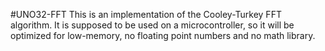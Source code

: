 #UNO32-FFT
This is an implementation of the Cooley-Turkey FFT algorithm. It is supposed
to be used on a microcontroller, so it will be optimized for low-memory, no
floating point numbers and no math library.